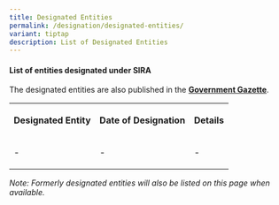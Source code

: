 ```yaml
---
title: Designated Entities
permalink: /designation/designated-entities/
variant: tiptap
description: List of Designated Entities
---
```

<h4><strong>List of entities designated under SIRA</strong></h4>
<p>The designated entities are also published in the <strong><u>Government Gazette</u></strong>.</p>
<table>
<tbody>
<tr>
<th rowspan="1" colspan="1">
<p>Designated Entity</p>
</th>
<th rowspan="1" colspan="1">
<p>Date of Designation</p>
</th>
<th rowspan="1" colspan="1">
<p>Details</p>
</th>
</tr>
<tr>
<td rowspan="1" colspan="1">
<p>-</p>
</td>
<td rowspan="1" colspan="1">
<p>-</p>
</td>
<td rowspan="1" colspan="1">
<p>-</p>
</td>
</tr>
</tbody>
</table>
<p></p>
<p><em>Note: Formerly designated entities will also be listed on this page when available.</em>
</p>